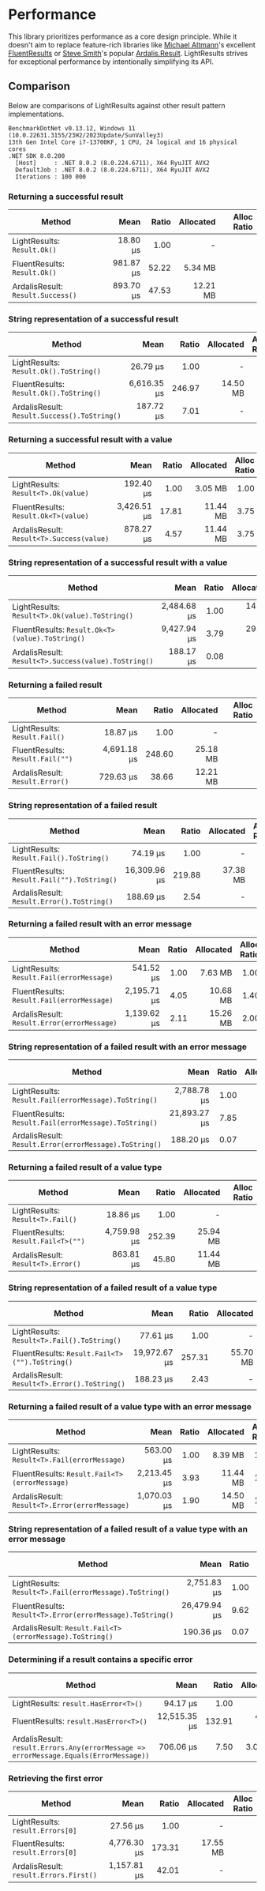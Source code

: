 # Performance

This library prioritizes performance as a core design principle. While it doesn't aim to replace feature-rich libraries like 
[Michael Altmann](https://github.com/altmann)'s excellent [FluentResults](https://github.com/altmann/FluentResults) or 
[Steve Smith](https://github.com/ardalis)'s popular [Ardalis.Result](https://github.com/ardalis/result). LightResults strives 
for exceptional performance by intentionally simplifying its API.

## Comparison

Below are comparisons of LightResults against other result pattern implementations.

```
BenchmarkDotNet v0.13.12, Windows 11 (10.0.22631.3155/23H2/2023Update/SunValley3)
13th Gen Intel Core i7-13700KF, 1 CPU, 24 logical and 16 physical cores
.NET SDK 8.0.200
  [Host]     : .NET 8.0.2 (8.0.224.6711), X64 RyuJIT AVX2
  DefaultJob : .NET 8.0.2 (8.0.224.6711), X64 RyuJIT AVX2
  Iterations : 100 000
```

### Returning a successful result
| Method                            |      Mean | Ratio | Allocated | Alloc Ratio |
|-----------------------------------|----------:|------:|----------:|------------:|
| LightResults: `Result.Ok()`       |  18.80 μs |  1.00 |         - |             |
| FluentResults: `Result.Ok()`      | 981.87 μs | 52.22 |   5.34 MB |             |
| ArdalisResult: `Result.Success()` | 893.70 μs | 47.53 |  12.21 MB |             |

### String representation of a successful result
| Method                                       |        Mean |  Ratio | Allocated | Alloc Ratio |
|----------------------------------------------|------------:|-------:|----------:|------------:|
| LightResults: `Result.Ok().ToString()`       |    26.79 μs |   1.00 |         - |             |
| FluentResults: `Result.Ok().ToString()`      | 6,616.35 μs | 246.97 |  14.50 MB |             |
| ArdalisResult: `Result.Success().ToString()` |   187.72 μs |   7.01 |         - |             |

### Returning a successful result with a value
| Method                                    |        Mean | Ratio | Allocated | Alloc Ratio |
|-------------------------------------------|------------:|------:|----------:|------------:|
| LightResults: `Result<T>.Ok(value)`       |   192.40 μs |  1.00 |   3.05 MB |        1.00 |
| FluentResults: `Result.Ok<T>(value)`      | 3,426.51 μs | 17.81 |  11.44 MB |        3.75 |
| ArdalisResult: `Result<T>.Success(value)` |   878.27 μs |  4.57 |  11.44 MB |        3.75 |

### String representation of a successful result with a value
| Method                                               |        Mean | Ratio | Allocated | Alloc Ratio |
|------------------------------------------------------|------------:|------:|----------:|------------:|
| LightResults: `Result<T>.Ok(value).ToString()`       | 2,484.68 μs |  1.00 |  14.50 MB |        1.00 |
| FluentResults: `Result.Ok<T>(value).ToString()`      | 9,427.94 μs |  3.79 |  29.75 MB |        2.05 |
| ArdalisResult: `Result<T>.Success(value).ToString()` |   188.17 μs |  0.08 |         - |        0.00 |

### Returning a failed result
| Method                           |        Mean |  Ratio | Allocated | Alloc Ratio |
|----------------------------------|------------:|-------:|----------:|------------:|
| LightResults: `Result.Fail()`    |    18.87 μs |   1.00 |         - |             |
| FluentResults: `Result.Fail("")` | 4,691.18 μs | 248.60 |  25.18 MB |             |
| ArdalisResult: `Result.Error()`  |   729.63 μs |  38.66 |  12.21 MB |             |

### String representation of a failed result
| Method                                      |         Mean |  Ratio | Allocated | Alloc Ratio |
|---------------------------------------------|-------------:|-------:|----------:|------------:|
| LightResults: `Result.Fail().ToString()`    |     74.19 μs |   1.00 |         - |             |
| FluentResults: `Result.Fail("").ToString()` | 16,309.96 μs | 219.88 |  37.38 MB |             |
| ArdalisResult: `Result.Error().ToString()`  |    188.69 μs |   2.54 |         - |             |

### Returning a failed result with an error message
| Method                                      |        Mean | Ratio | Allocated | Alloc Ratio |
|---------------------------------------------|------------:|------:|----------:|------------:|
| LightResults: `Result.Fail(errorMessage)`   |   541.52 μs |  1.00 |   7.63 MB |        1.00 |
| FluentResults: `Result.Fail(errorMessage)`  | 2,195.71 μs |  4.05 |  10.68 MB |        1.40 |
| ArdalisResult: `Result.Error(errorMessage)` | 1,139.62 μs |  2.11 |  15.26 MB |        2.00 |

### String representation of a failed result with an error message
| Method                                                 |         Mean | Ratio | Allocated | Alloc Ratio |
|--------------------------------------------------------|-------------:|------:|----------:|------------:|
| LightResults: `Result.Fail(errorMessage).ToString()`   |  2,788.78 μs |  1.00 |  23.65 MB |        1.00 |
| FluentResults: `Result.Fail(errorMessage).ToString()`  | 21,893.27 μs |  7.85 |  89.27 MB |        3.77 |
| ArdalisResult: `Result.Error(errorMessage).ToString()` |    188.20 μs |  0.07 |         - |        0.00 |

### Returning a failed result of a value type
| Method                              |        Mean |  Ratio | Allocated | Alloc Ratio |
|-------------------------------------|------------:|-------:|----------:|------------:|
| LightResults: `Result<T>.Fail()`    |    18.86 μs |   1.00 |         - |             |
| FluentResults: `Result.Fail<T>("")` | 4,759.98 μs | 252.39 |  25.94 MB |             |
| ArdalisResult: `Result<T>.Error()`  |   863.81 μs |  45.80 |  11.44 MB |             |

### String representation of a failed result of a value type
| Method                                         |         Mean |  Ratio | Allocated | Alloc Ratio |
|------------------------------------------------|-------------:|-------:|----------:|------------:|
| LightResults: `Result<T>.Fail().ToString()`    |     77.61 μs |   1.00 |         - |             |
| FluentResults: `Result.Fail<T>("").ToString()` | 19,972.67 μs | 257.31 |  55.70 MB |             |
| ArdalisResult: `Result<T>.Error().ToString()`  |    188.23 μs |   2.43 |         - |             |

### Returning a failed result of a value type with an error message
| Method                                         |        Mean | Ratio | Allocated | Alloc Ratio |
|------------------------------------------------|------------:|------:|----------:|------------:|
| LightResults: `Result<T>.Fail(errorMessage)`   |   563.00 μs |  1.00 |   8.39 MB |        1.00 |
| FluentResults: `Result.Fail<T>(errorMessage)`  | 2,213.45 μs |  3.93 |  11.44 MB |        1.36 |
| ArdalisResult: `Result<T>.Error(errorMessage)` | 1,070.03 μs |  1.90 |  14.50 MB |        1.73 |

### String representation of a failed result of a value type with an error message
| Method                                                    |         Mean | Ratio | Allocated | Alloc Ratio |
|-----------------------------------------------------------|-------------:|------:|----------:|------------:|
| LightResults: `Result<T>.Fail(errorMessage).ToString()`   |  2,751.83 μs |  1.00 |  23.65 MB |        1.00 |
| FluentResults: `Result<T>.Error(errorMessage).ToString()` | 26,479.94 μs |  9.62 | 115.97 MB |        4.90 |
| ArdalisResult: `Result.Fail<T>(errorMessage).ToString()`  |    190.36 μs |  0.07 |         - |        0.00 |

### Determining if a result contains a specific error
| Method                                                                                |         Mean |  Ratio | Allocated | Alloc Ratio |
|---------------------------------------------------------------------------------------|-------------:|-------:|----------:|------------:|
| LightResults: `result.HasError<T>()`                                                  |     94.17 μs |   1.00 |         - |             |
| FluentResults: `result.HasError<T>()`                                                 | 12,515.35 μs | 132.91 |  40.44 MB |             |
| ArdalisResult: `result.Errors.Any(errorMessage => errorMessage.Equals(ErrorMessage))` |    706.06 μs |   7.50 |   3.05 MB |             |

### Retrieving the first error
| Method                                 |         Mean |  Ratio | Allocated | Alloc Ratio |
|----------------------------------------|-------------:|-------:|----------:|------------:|
| LightResults: `result.Errors[0]`       |     27.56 μs |   1.00 |         - |             |
| FluentResults: `result.Errors[0]`      |  4,776.30 μs | 173.31 |  17.55 MB |             |
| ArdalisResult: `result.Errors.First()` |  1,157.81 μs |  42.01 |         - |             |
